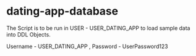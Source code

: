 # dating-app-database
The Script is to be run in USER - USER_DATING_APP to load sample data into DDL Objects.

Username - USER_DATING_APP , 
Password - UserPassword123

